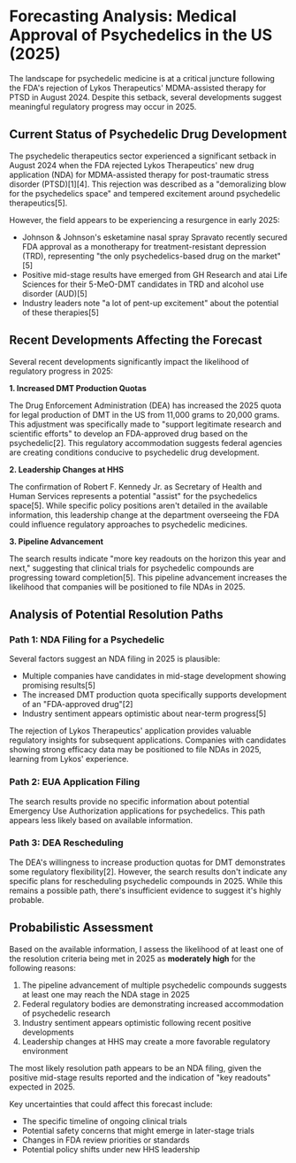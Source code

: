 # Forecasting Analysis: Medical Approval of Psychedelics in the US (2025)

The landscape for psychedelic medicine is at a critical juncture following the FDA's rejection of Lykos Therapeutics' MDMA-assisted therapy for PTSD in August 2024. Despite this setback, several developments suggest meaningful regulatory progress may occur in 2025.

## Current Status of Psychedelic Drug Development

The psychedelic therapeutics sector experienced a significant setback in August 2024 when the FDA rejected Lykos Therapeutics' new drug application (NDA) for MDMA-assisted therapy for post-traumatic stress disorder (PTSD)[1][4]. This rejection was described as a "demoralizing blow for the psychedelics space" and tempered excitement around psychedelic therapeutics[5].

However, the field appears to be experiencing a resurgence in early 2025:

- Johnson & Johnson's esketamine nasal spray Spravato recently secured FDA approval as a monotherapy for treatment-resistant depression (TRD), representing "the only psychedelics-based drug on the market"[5]
- Positive mid-stage results have emerged from GH Research and atai Life Sciences for their 5-MeO-DMT candidates in TRD and alcohol use disorder (AUD)[5]
- Industry leaders note "a lot of pent-up excitement" about the potential of these therapies[5]

## Recent Developments Affecting the Forecast

Several recent developments significantly impact the likelihood of regulatory progress in 2025:

**1. Increased DMT Production Quotas**

The Drug Enforcement Administration (DEA) has increased the 2025 quota for legal production of DMT in the US from 11,000 grams to 20,000 grams. This adjustment was specifically made to "support legitimate research and scientific efforts" to develop an FDA-approved drug based on the psychedelic[2]. This regulatory accommodation suggests federal agencies are creating conditions conducive to psychedelic drug development.

**2. Leadership Changes at HHS**

The confirmation of Robert F. Kennedy Jr. as Secretary of Health and Human Services represents a potential "assist" for the psychedelics space[5]. While specific policy positions aren't detailed in the available information, this leadership change at the department overseeing the FDA could influence regulatory approaches to psychedelic medicines.

**3. Pipeline Advancement**

The search results indicate "more key readouts on the horizon this year and next," suggesting that clinical trials for psychedelic compounds are progressing toward completion[5]. This pipeline advancement increases the likelihood that companies will be positioned to file NDAs in 2025.

## Analysis of Potential Resolution Paths

### Path 1: NDA Filing for a Psychedelic

Several factors suggest an NDA filing in 2025 is plausible:

- Multiple companies have candidates in mid-stage development showing promising results[5]
- The increased DMT production quota specifically supports development of an "FDA-approved drug"[2]
- Industry sentiment appears optimistic about near-term progress[5]

The rejection of Lykos Therapeutics' application provides valuable regulatory insights for subsequent applications. Companies with candidates showing strong efficacy data may be positioned to file NDAs in 2025, learning from Lykos' experience.

### Path 2: EUA Application Filing

The search results provide no specific information about potential Emergency Use Authorization applications for psychedelics. This path appears less likely based on available information.

### Path 3: DEA Rescheduling

The DEA's willingness to increase production quotas for DMT demonstrates some regulatory flexibility[2]. However, the search results don't indicate any specific plans for rescheduling psychedelic compounds in 2025. While this remains a possible path, there's insufficient evidence to suggest it's highly probable.

## Probabilistic Assessment

Based on the available information, I assess the likelihood of at least one of the resolution criteria being met in 2025 as **moderately high** for the following reasons:

1. The pipeline advancement of multiple psychedelic compounds suggests at least one may reach the NDA stage in 2025
2. Federal regulatory bodies are demonstrating increased accommodation of psychedelic research
3. Industry sentiment appears optimistic following recent positive developments
4. Leadership changes at HHS may create a more favorable regulatory environment

The most likely resolution path appears to be an NDA filing, given the positive mid-stage results reported and the indication of "key readouts" expected in 2025.

Key uncertainties that could affect this forecast include:
- The specific timeline of ongoing clinical trials
- Potential safety concerns that might emerge in later-stage trials
- Changes in FDA review priorities or standards
- Potential policy shifts under new HHS leadership